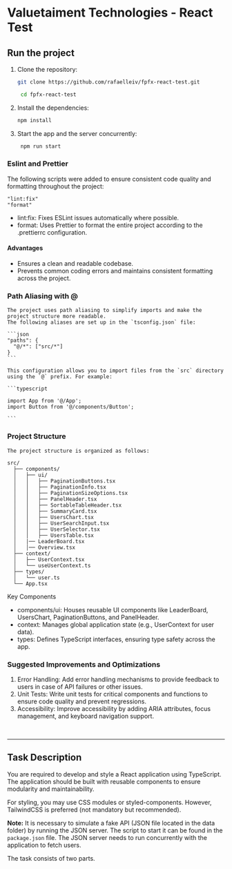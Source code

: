 # Valuetaiment Technologies - React Test

## Run the project

1. Clone the repository:

   ```bash
   git clone https://github.com/rafaelleiv/fpfx-react-test.git

    cd fpfx-react-test
   ```

2. Install the dependencies:

   ```bash
   npm install
   ```

3. Start the app and the server concurrently:

   ```bash
    npm run start
   ```
### Eslint and Prettier

The following scripts were added to ensure consistent code quality and formatting throughout the project:

```
"lint:fix"
"format" 
```
- lint:fix: Fixes ESLint issues automatically where possible.
- format: Uses Prettier to format the entire project according to the .prettierrc configuration.

 ####  Advantages
 - Ensures a clean and readable codebase.
 - Prevents common coding errors and maintains consistent formatting across the project.

### Path Aliasing with @
   
    The project uses path aliasing to simplify imports and make the project structure more readable.
    The following aliases are set up in the `tsconfig.json` file:
    
    ```json
    "paths": {
      "@/*": ["src/*"]
    }
    ```

    This configuration allows you to import files from the `src` directory using the `@` prefix. For example:
    
    ```typescript 
   
    import App from '@/App';
    import Button from '@/components/Button';

    ```
### Project Structure
   
    The project structure is organized as follows:
    
    src/
      ├── components/
      │   ├── ui/
      │   │   ├── PaginationButtons.tsx
      │   │   ├── PaginationInfo.tsx
      │   │   ├── PaginationSizeOptions.tsx
      │   │   ├── PanelHeader.tsx
      │   │   ├── SortableTableHeader.tsx
      │   │   ├── SummaryCard.tsx
      │   │   ├── UsersChart.tsx
      │   │   ├── UserSearchInput.tsx
      │   │   ├── UserSelector.tsx
      │   │   ├── UsersTable.tsx
      │   |── LeaderBoard.tsx
      │   │── Overview.tsx
      ├── context/
      │   ├── UserContext.tsx
      │   └── useUserContext.ts
      ├── types/
      │   └── user.ts
      └── App.tsx

Key Components
 - components/ui: Houses reusable UI components like LeaderBoard, UsersChart, PaginationButtons, and PanelHeader.
 - context: Manages global application state (e.g., UserContext for user data).
 - types: Defines TypeScript interfaces, ensuring type safety across the app.

### Suggested Improvements and Optimizations

1. Error Handling: Add error handling mechanisms to provide feedback to users in case of API failures or other issues.
2. Unit Tests: Write unit tests for critical components and functions to ensure code quality and prevent regressions.
3. Accessibility: Improve accessibility by adding ARIA attributes, focus management, and keyboard navigation support.

<br>

---

## Task Description

You are required to develop and style a React application using TypeScript. The application should be built with reusable components to ensure modularity and maintainability.

For styling, you may use CSS modules or styled-components. However, TailwindCSS is preferred (not mandatory but recommended).

**Note:** It is necessary to simulate a fake API (JSON file located in the data folder) by running the JSON server. The script to start it can be found in the `package.json` file. The JSON server needs to run concurrently with the application to fetch users.

The task consists of two parts.

